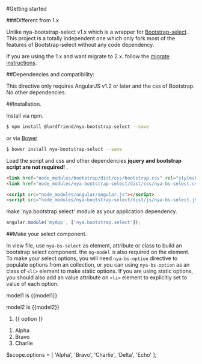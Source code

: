 #Getting started

###Different from 1.x

Unlike nya-bootstrap-select v1.x which is a wrapper for [Bootstrap-select](https://github.com/silviomoreto/bootstrap-select). This project
is a totally independent one which only fork most of the features of Bootstrap-select without any code dependency.

If you are using the 1.x and want migrate to 2.x. follow the [migrate instructions](#/main/migrate-instructions).

##Dependencies and compatibility:

This directive only requires AngularJS v1.2 or later and the css of Bootstrap. No other dependencies.
 
##Installation.

Install via npm.

```bash
$ npm install @lordfriend/nya-bootstrap-select --save
```

or via [Bower](http://bower.io)

```bash
$ bower install nya-bootstrap-select --save
```

Load the script and css and other dependencies **jquery and bootstrap script are not required!** .

```html
<link href="node_modules/bootstrap/dist/css/bootstrap.css" rel="stylesheet">
<link href="node_modules/nya-bootstrap-select/dist/css/nya-bs-select.css" rel="stylesheet">

<script src="node_modules/angular/angular.js"></script>
<script src="node_modules/nya-bootstrap-select/dist/js/nya-bs-select.js"></script>
```

make 'nya.bootstrap.select' module as your application dependency.

```javascript
angular.module('myApp', ['nya.bootstrap.select']);
```

##Make your select component.

In view file, use `nya-bs-select` as element, attribute or class to build an bootstrap select component. the `ng-model` is also required on the element.
To make your select options, you will need `nya-bs-option` directive to populate options from an collection, or you can using `nya-bs-option` as an class
of `<li>` element to make static options. If you are using static options, you should also add an value attribute on `<li>` element to explicitly set to value of each option.

<example>
<file name="index.html">
<p class="bg-info">model1 is {{model1}}</p>
<p class="bg-info">model2 is {{model2}}</p>
<form>
  <!-- options from collection -->
  <ol id="dynamic-options" class="nya-bs-select" ng-model="model1">
    <li nya-bs-option="option in options">
      <a>{{ option }}</a>
    </li>
  </ol>
  <!-- options in static -->
  <ol id="static-options" class="nya-bs-select" ng-model="model2">
    <li class="nya-bs-option" value="alpha">
      <a>Alpha</a>
    </li>
    <li class="nya-bs-option" value="bravo">
      <a>Bravo</a>
    </li>
    <li class="nya-bs-option" value="charlie">
      <a>Charlie</a>
    </li>
  </ol>
</form>
</file>
<file name="script.js">
  $scope.options = [
    'Alpha', 'Bravo', 'Charlie', 'Delta',
    'Echo'
  ];
</file>
</example>
